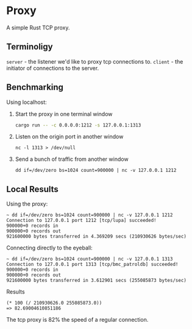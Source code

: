 # Proxy

A simple Rust TCP proxy.

## Terminoligy

`server` - the listener we'd like to proxy tcp connections to.
`client` - the initiator of connections to the server.

## Benchmarking

Using localhost:

1. Start the proxy in one terminal window
   ```bash
   cargo run -- -c 0.0.0.0:1212 -s 127.0.0.1:1313
   ```
2. Listen on the origin port in another window
   ```
   nc -l 1313 > /dev/null
   ```
3. Send a bunch of traffic from another window
   ```
   dd if=/dev/zero bs=1024 count=900000 | nc -v 127.0.0.1 1212
   ```

## Local Results

Using the proxy:

```
~ dd if=/dev/zero bs=1024 count=900000 | nc -v 127.0.0.1 1212
Connection to 127.0.0.1 port 1212 [tcp/lupa] succeeded!
900000+0 records in
900000+0 records out
921600000 bytes transferred in 4.369209 secs (210930626 bytes/sec)
```

Connecting directly to the eyeball:

```
~ dd if=/dev/zero bs=1024 count=900000 | nc -v 127.0.0.1 1313
Connection to 127.0.0.1 port 1313 [tcp/bmc_patroldb] succeeded!
900000+0 records in
900000+0 records out
921600000 bytes transferred in 3.612901 secs (255085873 bytes/sec)
```

Results

```elisp
(* 100 (/ 210930626.0 255085873.0))
=> 82.69004610851186
```

The tcp proxy is 82% the speed of a regular connection.
